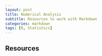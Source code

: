 ```yaml
---
layout: post
title: Numerical Analysis
subtitle: Resources to work with Markdown
categories: markdown
tags: [R, Statistics]
---
```


## Resources

